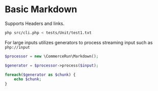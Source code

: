 # Basic Markdown

Supports Headers and links.

```bash
php src/cli.php < tests/Unit/test1.txt
```

For large inputs utilizes generators to process streaming input such as `php://input`

```php
$processor = new \CommerceRun\Markdown();

$generator = $processor->process($input);

foreach($generator as $chunk) {
    echo $chunk;
}
```
